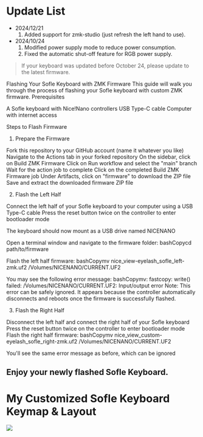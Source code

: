 
# Update List

- 2024/12/21
  1. Added support for zmk-studio (just refresh the left hand to use).
- 2024/10/24
  1. Modified power supply mode to reduce power consumption.
  2. Fixed the automatic shut-off feature for RGB power supply.

> If your keyboard was updated before October 24, please update to the latest firmware.


Flashing Your Sofle Keyboard with ZMK Firmware
This guide will walk you through the process of flashing your Sofle keyboard with custom ZMK firmware.
Prerequisites

A Sofle keyboard with Nice!Nano controllers
USB Type-C cable
Computer with internet access

Steps to Flash Firmware
1. Prepare the Firmware

Fork this repository to your GitHub account (name it whatever you like)
Navigate to the Actions tab in your forked repository
On the sidebar, click on Build ZMK Firmware
Click on Run workflow and select the "main" branch
Wait for the action job to complete
Click on the completed Build ZMK Firmware job
Under Artifacts, click on "firmware" to download the ZIP file
Save and extract the downloaded firmware ZIP file

2. Flash the Left Half

Connect the left half of your Sofle keyboard to your computer using a USB Type-C cable
Press the reset button twice on the controller to enter bootloader mode

The keyboard should now mount as a USB drive named NICENANO


Open a terminal window and navigate to the firmware folder:
bashCopycd path/to/firmware

Flash the left half firmware:
bashCopymv nice_view-eyelash_sofle_left-zmk.uf2 /Volumes/NICENANO/CURRENT.UF2

You may see the following error message:
bashCopymv: fastcopy: write() failed: /Volumes/NICENANO/CURRENT.UF2: Input/output error
Note: This error can be safely ignored. It appears because the controller automatically disconnects and reboots once the firmware is successfully flashed.

3. Flash the Right Half

Disconnect the left half and connect the right half of your Sofle keyboard
Press the reset button twice on the controller to enter bootloader mode
Flash the right half firmware:
bashCopymv nice_view_custom-eyelash_sofle_right-zmk.uf2 /Volumes/NICENANO/CURRENT.UF2

You'll see the same error message as before, which can be ignored

Enjoy your newly flashed Sofle Keyboard. 
---
# My Customized Sofle Keyboard Keymap & Layout


<img src="keymap-drawer/eyelash_sofle.svg" >

